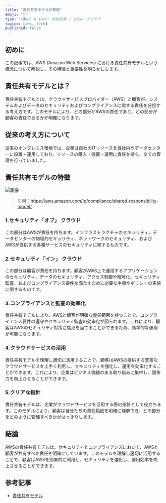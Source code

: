 ```yaml
---
title: "責任共有モデルの整理"
emoji: "📝"
type: "idea" # tech: 技術記事 / idea: アイデア
topics: [aws, tech]
published: false
---
```



## 初めに

この記事では、AWS (Amazon Web Services) における責任共有モデルという概念について解説し、その特徴と重要性を明らかにします。

## 責任共有モデルとは？

責任共有モデルとは、クラウドサービスプロバイダー（AWS）と顧客が、システムおよびデータのセキュリティおよびコンプライアンスに関する責任を分担する考え方です。このモデルにより、どの部分がAWSの責任であり、どの部分が顧客の責任であるかが明確になります。

## 従来の考え方について

従来のオンプレミス環境では、企業は自社のITリソースを自社内やデータセンターに設置・運用しており、リソースの購入・設置・運用に責任を持ち、全ての管理を行っていました。

## 責任共有モデルの特徴

![画像](https://storage.googleapis.com/zenn-user-upload/56aa0fdf760d-20230607.jpeg)

> 引用：<https://aws.amazon.com/jp/compliance/shared-responsibility-model/>

### 1.セキュリティ「オブ」 クラウド

この部分はAWSが責任を持ちます。インフラストラクチャのセキュリティ、データセンターの物理的セキュリティ、ネットワークのセキュリティ、およびAWSが提供する各種サービスのセキュリティに関するものです。

### 2.セキュリティ「イン」 クラウド

この部分は顧客が責任を持ちます。顧客がAWS上で運用するアプリケーションのセキュリティ、データのセキュリティ、アクセス制御や暗号化、セキュリティ監査、およびコンプライアンス要件を満たすために必要な手順やポリシーの実施に関するものです。

### 3.コンプライアンスと監査の効率化

責任共有モデルにより、AWSと顧客が明確な責任範囲を持つことで、コンプライアンス要件の遵守やセキュリティ監査の効率化が図られます。これにより、顧客はAWSのセキュリティ対策に焦点を当てることができるため、効率的な運用が可能になります。

### 4.クラウドサービスの活用

責任共有モデルを理解し適切に活用することで、顧客はAWSの提供する豊富なクラウドサービスを上手く利用し、セキュリティを強化し、運用を効率化することができます。これにより、企業はビジネス価値のある取り組みに集中し、競争力を向上させることができます。

### 5.クリアな指針

責任共有モデルは、企業がクラウドサービスを活用する際の指針として役立ちます。このモデルにより、顧客は自分たちの責任範囲を明確に理解でき、どの部分をどのように管理すべきかがはっきりします。

## 結論

AWSの責任共有モデルは、セキュリティとコンプライアンスにおいて、AWSと顧客が共有すべき責任を明確にしています。このモデルを理解し適切に活用することで、顧客はAWSを効果的に利用し、セキュリティを強化し、運用効率を向上させることができます。

## 参考記事

- [責任共有モデル](https://aws.amazon.com/jp/compliance/shared-responsibility-model/)
